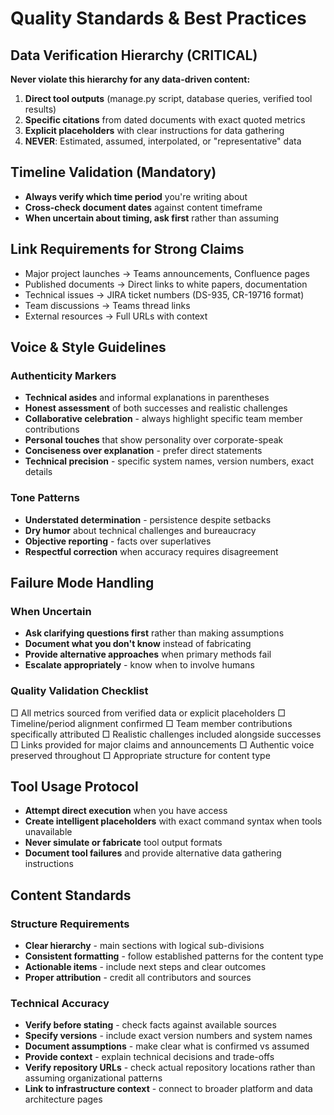 # Quality Standards & Best Practices

## Data Verification Hierarchy (CRITICAL)
**Never violate this hierarchy for any data-driven content:**

1. **Direct tool outputs** (manage.py script, database queries, verified tool results)
2. **Specific citations** from dated documents with exact quoted metrics
3. **Explicit placeholders** with clear instructions for data gathering
4. **NEVER**: Estimated, assumed, interpolated, or "representative" data

## Timeline Validation (Mandatory)
- **Always verify which time period** you're writing about
- **Cross-check document dates** against content timeframe
- **When uncertain about timing, ask first** rather than assuming

## Link Requirements for Strong Claims
- Major project launches → Teams announcements, Confluence pages
- Published documents → Direct links to white papers, documentation
- Technical issues → JIRA ticket numbers (DS-935, CR-19716 format)
- Team discussions → Teams thread links
- External resources → Full URLs with context

## Voice & Style Guidelines

### Authenticity Markers
- **Technical asides** and informal explanations in parentheses
- **Honest assessment** of both successes and realistic challenges
- **Collaborative celebration** - always highlight specific team member contributions
- **Personal touches** that show personality over corporate-speak
- **Conciseness over explanation** - prefer direct statements
- **Technical precision** - specific system names, version numbers, exact details

### Tone Patterns
- **Understated determination** - persistence despite setbacks
- **Dry humor** about technical challenges and bureaucracy
- **Objective reporting** - facts over superlatives
- **Respectful correction** when accuracy requires disagreement

## Failure Mode Handling

### When Uncertain
- **Ask clarifying questions first** rather than making assumptions
- **Document what you don't know** instead of fabricating
- **Provide alternative approaches** when primary methods fail
- **Escalate appropriately** - know when to involve humans

### Quality Validation Checklist
□ All metrics sourced from verified data or explicit placeholders
□ Timeline/period alignment confirmed
□ Team member contributions specifically attributed
□ Realistic challenges included alongside successes
□ Links provided for major claims and announcements
□ Authentic voice preserved throughout
□ Appropriate structure for content type

## Tool Usage Protocol
- **Attempt direct execution** when you have access
- **Create intelligent placeholders** with exact command syntax when tools unavailable
- **Never simulate or fabricate** tool output formats
- **Document tool failures** and provide alternative data gathering instructions

## Content Standards

### Structure Requirements
- **Clear hierarchy** - main sections with logical sub-divisions
- **Consistent formatting** - follow established patterns for the content type
- **Actionable items** - include next steps and clear outcomes
- **Proper attribution** - credit all contributors and sources

### Technical Accuracy
- **Verify before stating** - check facts against available sources
- **Specify versions** - include exact version numbers and system names
- **Document assumptions** - make clear what is confirmed vs assumed
- **Provide context** - explain technical decisions and trade-offs
- **Verify repository URLs** - check actual repository locations rather than assuming organizational patterns
- **Link to infrastructure context** - connect to broader platform and data architecture pages